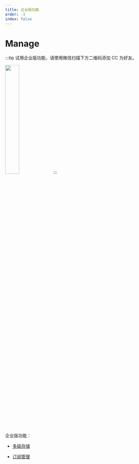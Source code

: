 ```yaml
---
title: 企业版功能
order: -3
index: false
---
```


# Manage

:::tip
试用企业版功能，请使用微信扫描下方二维码添加 CC 为好友。

<img src="https://dl.cnosdb.com/contact/u.jpg" style="width: 30%;height: 30%">
:::

企业版功能：

- [多级存储](../manage/tiered_storage.md)

- [订阅管理](../manage/subscriptions.md)